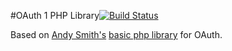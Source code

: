 #OAuth 1 PHP Library[![Build Status](https://secure.travis-ci.org/EHER/OAuth.png?branch=master)](http://travis-ci.org/EHER/OAuth)

Based on [Andy Smith's](http://term.ie/) [basic php library](http://oauth.googlecode.com/svn/code/php/) for OAuth.

